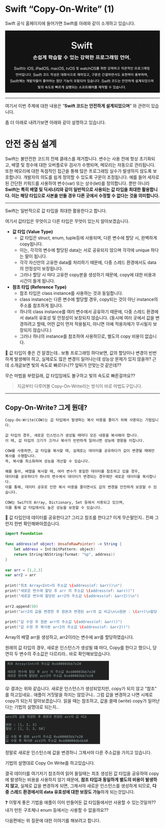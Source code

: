 # Swift “Copy-On-Write” (1)

Swift 공식 홈페이지에 들어가면 Swift를 아래와 같이 소개하고 있습니다.

![Swift Introduce](/assets/img/blog/cowImages/swiftIntroduction.png)

---

여기서 이번 주제에 대한 내용은 “**Swift 코드는 안전하게 설계되었으며**” 와 관련이 있습니다.

좀 더 아래로 내려가보면 아래와 같이 설명하고 있습니다.

# **안전 중심 설계**

Swift는 불안전한 코드의 전체 클래스를 제거합니다. 변수는 사용 전에 항상 초기화되고, 배열 및 정수에 대한 오버플로우 검사가 수행되며, 메모리는 자동으로 관리됩니다. 또한 메모리에 대한 독점적인 접근을 통해 많은 프로그래밍 실수가 발생하지 않도록 보호합니다. 개발자의 의도를 쉽게 정의할 수 있도록 구문이 조정됩니다. 예를 들어 세자로 된 간단한 키워드를 사용하여 변수(var) 또는 상수(let)를 정의합니다. 뿐만 아니라 **Swift는 특히 배열 및 딕셔너리와 같이 일반적으로 사용되는 값 타입을 최대한 활용합니다. 이는 해당 타입으로 사본을 만들 경우 다른 곳에서 수정할 수 없다는 것을 의미합니다.**

---

Swift는 일반적으로 값 타입을 최대한 활용한다고 합니다.

여기서 값타입은 무엇이고 다른 타입은 무엇이 있는지 알아보겠습니다.

- **값 타입 (Value Type)**
    - 값 타입은 struct, enum, tuple등에 사용되며, 다른 변수에 할당 시, 완벽하게 copy됩니다.
    - 이는, 각각의 변수에 할당된 data는 서로 공유되지 않으며 각각에 unique 하다는 말이 됩니다.
    - 각각 자신만의 고유한 data를 처리하기 때문에, 다중 스레드 환경에서도 data의 안정성이 보장됩니다.
    - 그러나 할당 시 마다 고유한 copy본을 생성하기 때문에, copy에 대한 비용과 시간이 들게 됩니다.
- **참조 타입 (Reference Type)**
    - 참조 타입은 class instance를 사용하는 것과 동일합니다.
    - class instance는 다른 변수에 할당할 경우, copy되는 것이 아닌 instance의 주소를 참조하게 됩니다.
    - 하나의 class instance를 여러 변수에서 공유하기 때문에, 다중 스레드 환경에서 data의 유효성 및 안정성이 보장되지 않습니다. (동시에 여러 곳에서 값을 변경하려고 할때, 어떤 값이 먼저 적용될지, 아니면 아예 적용자체가 무시될지 보장되지 않습니다.)
    - 그러나 하나의 instance를 참조하여 사용하므로, 별도의 copy 비용이 없습니다.

<aside>
🤔 값 타입이 좋은 건 알겠는데.. 보통 프로그래밍 하다보면, 값의 할당이나 변경이 빈번하게 발생해야 하고, 실제로도 많은 변경이 일어나는데 성능상 문제가 있지 않을까? 근데 소개글보면 빛의 속도로 빠르다니?? 앞뒤가 안맞는것 같은데??

</aside>

무슨 마법을 부렸길래, 값 타입임에도 불구하고 빛의 속도로 빠른걸까요??

> 지금부터 다루어볼 Copy-On-Write라는 방식이 바로 마법도구입니다.
> 

---

## Copy-On-Write? 그게 뭔데?

```
Copy-On-Write(COW)는 값 타입에서 발생하는 복사 비용을 줄이기 위해 사용되는 기법입니다.

값 타입의 경우, 새로운 인스턴스가 생성될 때마다 모든 내용을 복사해야 합니다. 
이 때, 값 타입의 크기가 크거나 복사가 빈번하게 일어나면 성능에 영향을 미칩니다.

COW를 사용하면, 값 타입을 복사할 때, 실제로는 데이터를 공유하다가 값이 변경될 때에만 복사를 수행합니다. 
즉, 복사를 최소화하여 성능을 개선할 수 있습니다.

예를 들어, 배열을 복사할 때, 여러 변수가 동일한 데이터를 참조하고 있을 경우, 
데이터를 공유하다가 하나의 변수에서 데이터가 변경되는 경우에만 새로운 데이터를 복사합니다. 
이를 통해, 데이터 공유로 인한 복사 비용을 줄이면서도 값의 변경을 안전하게 보장할 수 있습니다.

COW는 Swift의 Array, Dictionary, Set 등에서 사용되고 있으며, 
이를 통해 값 타입에서도 높은 성능을 보장할 수 있습니다.
```

<aside>
🤔 값 타입인데 데이터를 공유한다고? 그리고 참조를 한다고? 이게 무슨말인지..
진짜 그런지 한번 확인해봐야겠습니다.

</aside>

```swift
import Foundation

func address(of object: UnsafeRawPointer) -> String {
    let address = Int(bitPattern: object)
    return String(NSString(format: "%p", address))
}

var arr = [1,2,3]
var arr2 = arr

print("최초 Array<Int>의 주소값 \(address(of: &arr))\n")
print("새로운 변수에 할당 후 arr 의 주소값 \(address(of: &arr))")
print("새로운 변수에 할당된 arr2의 주소값 \(address(of: &arr2))\n")

arr2.append(50)
print("arr2의 값을 변경한 후 원본과 변경된 arr의 값 비교\n\n원본 : \(arr)\n할당 : \(arr2)\n")

print("값 수정 후 원본 arr의 주소값 \(address(of: &arr))")
print("값 수정 후 복사본 arr2의 주소값 \(address(of: &arr2))")
```

Array<Int>의 배열 arr을 생성하고, arr2이라는 변수에 arr를 할당하였습니다.

원래의 값 타입의 경우, 새로운 인스턴스가 생성될 떄 마다, Copy를 한다고 했으니, 당연히 두 변수의 주소값은 다르리라.. 바로 확인해보았습니다.

![result1](/assets/img/blog/cowImages/sameAddress.png)

<aside>
😲 결과는 위와 같습니다. 새로운 인스턴스가 생성되었지만, copy가 되지 않고 “참조” 를 하고있네요.. 애플이 거짓말을 하지는 않았구나.. 그럼 값을 변경하고 나면 시제로 copy가 되는지 알아보겠습니다.
읽을 때는 참조하고, 값을 쓸때 (write) copy가 일어난다는 기법의 설명대로 되는지..

</aside>

![result2](/assets/img/blog/cowImages/differenceAddress.png)

정말로 새로운 인스턴스에 값을 변경하니 그제서야 다른 주소값을 가지고 있습니다.

기법의 설명대로 Copy On Write를 하고있습니다.

결국 데이터를 여기저기 참조하여 읽어 들일때는 최초 생성된 값 타입을 공유하여 copy에 발생하는 비용을 사용하지 않기 때문에, **참조 타입과 동일하게 별도의 비용이 발생하지 않고**, 실제로 값을 변경하게 되면, 그제서야 새로운 인스턴스를 생성하게 되므로, **다중 스레드 환경에서의 data 유효성에 대한 보장도 가능**하게 되는것입니다.

<aside>
❓ 이렇게 좋은 기법을 애플이 이미 만들어둔 값 타입들에서만 사용할 수 있는것일까?? 내가 만든 구조체나 enum 등에서는 사용할 수 없을까요??

</aside>

다음편에는 위 질문에 대한 이야기를 해보려고 합니다. 
